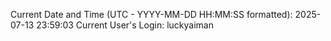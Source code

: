 Current Date and Time (UTC - YYYY-MM-DD HH:MM:SS formatted): 2025-07-13 23:59:03
Current User's Login: luckyaiman
